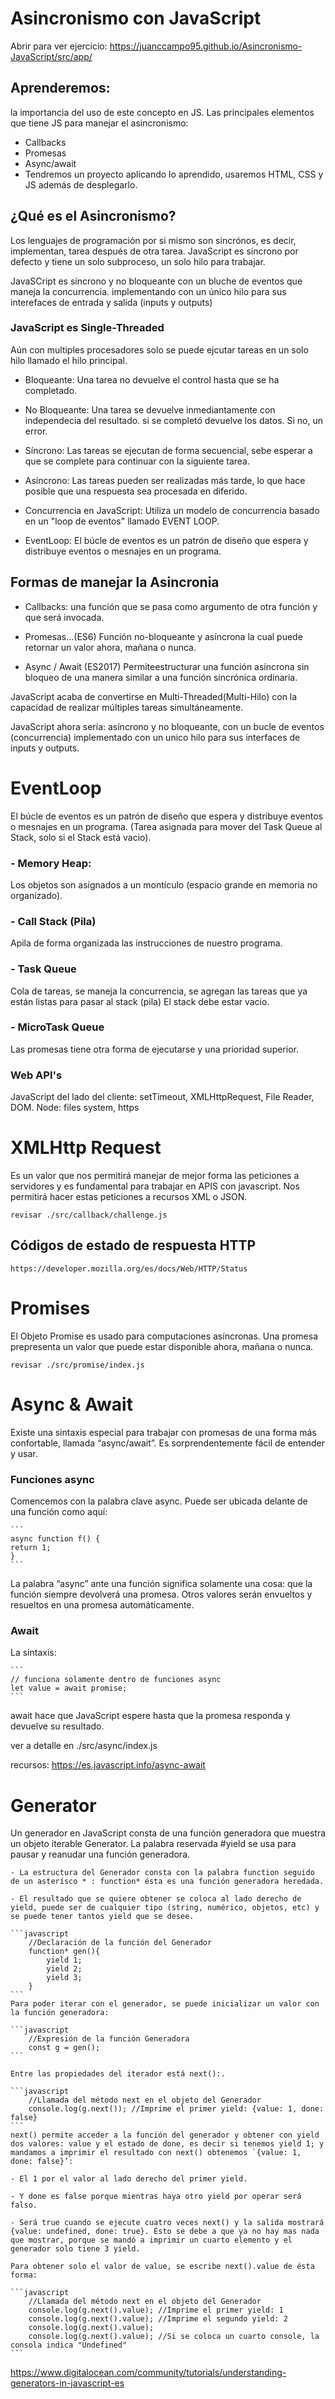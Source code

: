 # Asincronismo con JavaScript

Abrir para ver ejercicio: https://juanccampo95.github.io/Asincronismo-JavaScript/src/app/

## Aprenderemos:

la importancia del uso de este concepto en JS. Las principales elementos que tiene JS para manejar el asincronismo:

- Callbacks
- Promesas
- Async/await
- Tendremos un proyecto aplicando lo aprendido, usaremos HTML, CSS y JS además de desplegarlo.

## ¿Qué es el Asincronismo?
Los lenguajes de programación por si mismo son sincrónos, es decir, implementan, tarea después de otra tarea. JavaScript es síncrono por defecto y tiene un solo subproceso, un solo hilo para trabajar.

JavaSCript es síncrono y no bloqueante con un bluche de eventos que maneja la concurrencia. implementando con un único hilo para sus interefaces de entrada y salida (inputs y outputs)

### JavaScript es Single-Threaded

Aún con multiples procesadores solo se puede ejcutar tareas en un solo hilo llamado el hilo principal.

* Bloqueante:
Una tarea no devuelve el control hasta que se ha completado.

* No Bloqueante:
Una tarea se devuelve inmediantamente con independecia del resultado. si se completó devuelve los datos. Si no, un error.

* Síncrono:
Las tareas se ejecutan de forma secuencial, sebe esperar a que se complete para continuar con la siguiente tarea.

* Asíncrono:
Las tareas pueden ser realizadas más tarde, lo que hace posible que una respuesta sea procesada en diferido.

* Concurrencia en JavaScript:
Utiliza un modelo de concurrencia basado en un "loop de eventos" llamado EVENT LOOP.

* EventLoop:
El búcle de eventos es un patrón de diseño que espera y distribuye eventos o mesnajes en un programa.

## Formas de manejar la Asincronia

- Callbacks: una función que se pasa como argumento de otra función y que será invocada.

- Promesas...(ES6) Función no-bloqueante y asíncrona la cual puede retornar un valor ahora, mañana o nunca.

- Async / Await (ES2017) Permiteestructurar una función asíncrona sin bloqueo de una manera similar a una función sincrónica ordinaria.

JavaScript acaba de convertirse en Multi-Threaded(Multi-Hilo) con la capacidad de realizar múltiples tareas simultáneamente.

JavaScript ahora sería: asíncrono y no bloqueante, con un bucle de eventos (concurrencia) implementado con un unico hilo para sus interfaces de inputs y outputs.

# EventLoop
El búcle de eventos es un patrón de diseño que espera y distribuye eventos o mesnajes en un programa. (Tarea asignada para mover del Task Queue al Stack, solo si el Stack está vacio).

### - Memory Heap:
Los objetos son asignados a un montículo (espacio grande en memoria no organizado).

### - Call Stack (Pila)
Apila de forma organizada las instrucciones de nuestro programa.

### - Task Queue
Cola de tareas, se maneja la concurrencia, se agregan las tareas que ya están listas para pasar al stack (pila) El stack debe estar vacio.

### - MicroTask Queue
Las promesas tiene otra forma de ejecutarse y una prioridad superior.

### Web API's
JavaScript del lado del cliente: setTimeout, XMLHttpRequest, File Reader, DOM. 
Node: files system, https

# XMLHttp Request
Es un valor que nos permitirá manejar de mejor forma las peticiones a servidores y es fundamental para trabajar en APIS con javascript. Nos permitirá hacer estas peticiones a recursos XML o JSON.

    revisar ./src/callback/challenge.js

## Códigos de estado de respuesta HTTP
    https://developer.mozilla.org/es/docs/Web/HTTP/Status

# Promises
El Objeto Promise es usado para computaciones asíncronas. Una promesa prepresenta un valor que puede estar disponible ahora, mañana o nunca.

    revisar ./src/promise/index.js

# Async & Await
Existe una sintaxis especial para trabajar con promesas de una forma más confortable, llamada “async/await”. Es sorprendentemente fácil de entender y usar.

### Funciones async
Comencemos con la palabra clave async. Puede ser ubicada delante de una función como aquí:

    ```
    async function f() {
    return 1;
    }
    ```
La palabra “async” ante una función significa solamente una cosa: que la función siempre devolverá una promesa. Otros valores serán envueltos y resueltos en una promesa automáticamente.

### Await
La sintaxis:

    ```
    // funciona solamente dentro de funciones async
    let value = await promise;
    ```

await hace que JavaScript espere hasta que la promesa responda y devuelve su resultado.

ver a detalle en ./src/async/index.js

recursos: https://es.javascript.info/async-await

# Generator
Un generador en JavaScript consta de una función generadora que muestra un objeto iterable Generator. La palabra reservada #yield se usa para pausar y reanudar una función generadora.

    - La estructura del Generador consta con la palabra function seguido de un asterísco * : function* ésta es una función generadora heredada.

    - El resultado que se quiere obtener se coloca al lado derecho de yield, puede ser de cualquier tipo (string, numérico, objetos, etc) y se puede tener tantos yield que se desee.

    ```javascript
        //Declaración de la función del Generador
        function* gen(){
            yield 1;
            yield 2;
            yield 3;
        }
    ```
    Para poder iterar con el generador, se puede inicializar un valor con la función generadora:

    ```javascript
        //Expresión de la función Generadora
        const g = gen();
    ```

    Entre las propiedades del iterador está next():.

    ```javascript
        //Llamada del método next en el objeto del Generador
        console.log(g.next()); //Imprime el primer yield: {value: 1, done: false} 
    ```
    next() permite acceder a la función del generador y obtener con yield dos valores: value y el estado de done, es decir si tenemos yield 1; y mandamos a imprimir el resultado con next() obtenemos `{value: 1, done: false}’:

    - El 1 por el valor al lado derecho del primer yield.
    
    - Y done es false porque mientras haya otro yield por operar será falso.
    
    - Será true cuando se ejecute cuatro veces next() y la salida mostrará {value: undefined, done: true}. Ésto se debe a que ya no hay mas nada que mostrar, porque se mandó a imprimir un cuarto elemento y el generador solo tiene 3 yield.

    Para obtener solo el valor de value, se escribe next().value de ésta forma:

    ```javascript
        //Llamada del método next en el objeto del Generador
        console.log(g.next().value); //Imprime el primer yield: 1
        console.log(g.next().value); //Imprime el segundo yield: 2
        console.log(g.next().value); 
        console.log(g.next().value); //Si se coloca un cuarto console, la consola indica "Undefined"
    ```

https://www.digitalocean.com/community/tutorials/understanding-generators-in-javascript-es